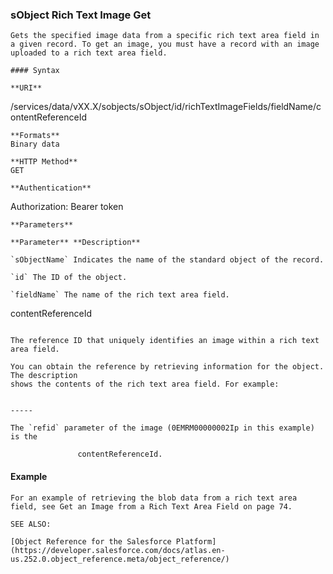 ### sObject Rich Text Image Get

```
Gets the specified image data from a specific rich text area field in a given record. To get an image, you must have a record with an image
uploaded to a rich text area field.

#### Syntax

**URI**
```
  /services/data/vXX.X/sobjects/sObject/id/richTextImageFields/fieldName/contentReferenceId

```
**Formats**
Binary data

**HTTP Method**
GET

**Authentication**
```
  Authorization: Bearer token

```
**Parameters**

**Parameter** **Description**

`sObjectName` Indicates the name of the standard object of the record.

`id` The ID of the object.

`fieldName` The name of the rich text area field.

```
contentReferenceId

```

The reference ID that uniquely identifies an image within a rich text area field.

You can obtain the reference by retrieving information for the object. The description
shows the contents of the rich text area field. For example:


-----

The `refid` parameter of the image (0EMRM00000002Ip in this example) is the
```
                   contentReferenceId.

#### Example

```
For an example of retrieving the blob data from a rich text area field, see Get an Image from a Rich Text Area Field on page 74.

SEE ALSO:

[Object Reference for the Salesforce Platform](https://developer.salesforce.com/docs/atlas.en-us.252.0.object_reference.meta/object_reference/)
